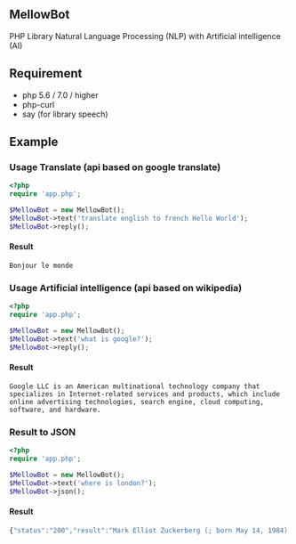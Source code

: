 ## MellowBot
PHP Library Natural Language Processing (NLP) with Artificial intelligence (AI)

## Requirement
* php 5.6 / 7.0 / higher
* php-curl
* say (for library speech)

## Example

### Usage Translate (api based on google translate)

```php
<?php
require 'app.php';

$MellowBot = new MellowBot();
$MellowBot->text('translate english to french Hello World');
$MellowBot->reply();
```
#### Result
```console
Bonjour le monde
```

### Usage Artificial intelligence (api based on wikipedia)

```php
<?php
require 'app.php';

$MellowBot = new MellowBot();
$MellowBot->text('what is google?');
$MellowBot->reply();
```
#### Result
```console
Google LLC is an American multinational technology company that specializes in Internet-related services and products, which include online advertising technologies, search engine, cloud computing, software, and hardware.
```

### Result to JSON

```php
<?php
require 'app.php';

$MellowBot = new MellowBot();
$MellowBot->text('where is london?');
$MellowBot->json();
```
#### Result
```javascript
{"status":"200","result":"Mark Elliot Zuckerberg (; born May 14, 1984) is an American technology entrepreneur and philanthropist."}
```

